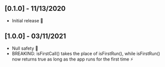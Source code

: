 ## [0.1.0] - 11/13/2020

* Initial release 🤗

## [1.0.0] - 03/11/2021

* Null safety 🚀
* BREAKING: isFirstCall() takes the place of isFirstRun(), while isFirstRun() now returns true as long as the app runs for the first time ⚡
